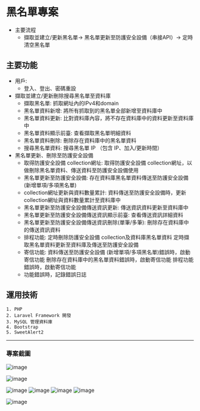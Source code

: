# 黑名單專案
* 主要流程  
  * 擷取並建立/更新黑名單-> 黑名單更新至防護安全設備（串接API）-> 定時清空黑名單

## 主要功能
* 用戶:
   * 登入、登出、密碼重設
* 擷取並建立/更新刪除搜尋黑名單至資料庫
  * 擷取黑名單:
     抓取網址內的IPv4和domain
  * 黑名單資料新增:
    將所有抓取到的黑名單全部新增至資料庫中
  * 黑名單資料更新:
    比對資料庫內容，將不存在資料庫中的資料更新至資料庫中
  * 黑名單資料顯示前臺:
    查看擷取黑名單明細資料
  * 黑名單資料刪除:
     刪除存在資料庫中的黑名單資料
  * 搜尋黑名單資料:
      搜尋黑名單 IP （包含 IP、加入/更新時間）
* 黑名單更新、刪除至防護安全設備
    * 取得防護安全設備 collection網址:
      取得防護安全設備 collection網址，以做刪除黑名單資料、傳送資料至防護安全設備使用
    * 黑名單更新至防護安全設備:
      存在資料庫黑名單資料傳送至防護安全設備 (新增單項/多項黑名單)
    * collection網址更新與資料數量累計:
      資料傳送至防護安全設備時，更新collection網址與資料數量累計至資料庫中
    * 黑名單更新至防護安全設備傳送資訊更新:
      傳送資訊資料更新至資料庫中
    * 黑名單更新至防護安全設備傳送資訊顯示前臺:
      查看傳送資訊詳細資料
    * 黑名單更新至防護安全設備傳送資訊刪除(單筆/多筆):
      刪除存在資料庫中的傳送資訊資料
    * 排程功能:
      定時刪除防護安全設備 collection及資料庫黑名單資料
      定時擷取黑名單資料更新至資料庫及傳送至防護安全設備
    * 寄信功能:
      資料傳送至防護安全設備 (新增單項/多項黑名單)錯誤時，啟動寄信功能
      刪除存在資料庫中的黑名單資料錯誤時，啟動寄信功能
      排程功能錯誤時，啟動寄信功能
    * 功能錯誤時，記錄錯誤日誌
## 運用技術
    1. PHP
    2. Laravel Framework 開發
    3. MySQL 管理資料庫
    4. Bootstrap
    5. SweetAlert2
***
### 專案截圖
![image](https://github.com/hawuyi/deny-list/assets/136839532/2776d240-fe7f-40dc-bb8a-d6c70c327c6c)

![image](https://github.com/hawuyi/NTUH/assets/136839532/4f0ac21d-d3b8-404c-8db9-b46fe4f3bb7d)

![image](https://github.com/hawuyi/NTUH/assets/136839532/9ce21f6c-45cc-4f04-9d2e-5ba69e116ad2)
![image](https://github.com/hawuyi/NTUH/assets/136839532/aed32edf-f013-4247-b988-eb99889da350)
![image](https://github.com/hawuyi/NTUH/assets/136839532/bc8d50dc-1fb6-4935-963c-ef6bc210161a)
![image](https://github.com/hawuyi/NTUH/assets/136839532/2f27f424-7c0a-4fc9-b699-9384c4171ae0)

![image](https://github.com/hawuyi/NTUH/assets/136839532/78175ac8-4ece-4e5f-9b5e-e3db8564acbe)









